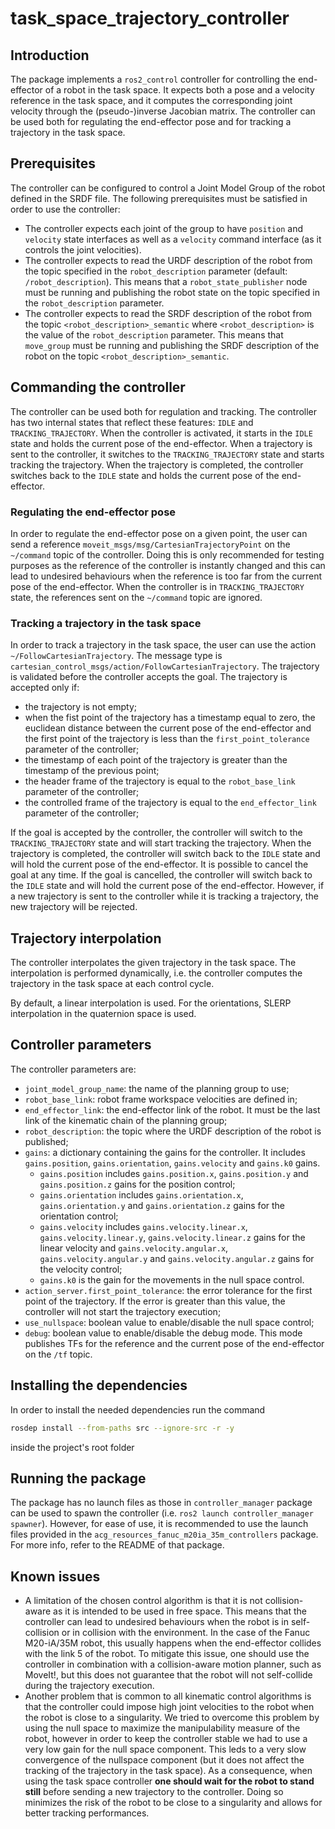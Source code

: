 # task_space_trajectory_controller

## Introduction
The package implements a `ros2_control` controller for controlling the end-effector of a robot in the task space. It expects both a pose and a velocity reference in the task space, and it computes the corresponding joint velocity through the (pseudo-)inverse Jacobian matrix. The controller can be used both for regulating the end-effector pose and for tracking a trajectory in the task space.

## Prerequisites
The controller can be configured to control a Joint Model Group of the robot defined in the SRDF file. The following prerequisites must be satisfied in order to use the controller:
- The controller expects each joint of the group to have `position` and `velocity` state interfaces as well as a `velocity` command interface (as it controls the joint velocities).
- The controller expects to read the URDF description of the robot from the topic specified in the `robot_description` parameter (default: `/robot_description`). This means that a `robot_state_publisher` node must be running and publishing the robot state on the topic specified in the `robot_description` parameter.
- The controller expects to read the SRDF description of the robot from the topic `<robot_description>_semantic` where `<robot_description>` is the value of the `robot_description` parameter. This means that `move_group` must be running and publishing the SRDF description of the robot on the topic `<robot_description>_semantic`.

## Commanding the controller
The controller can be used both for regulation and tracking. The controller has two internal states that reflect these features: `IDLE` and `TRACKING_TRAJECTORY`. When the controller is activated, it starts in the `IDLE` state and holds the current pose of the end-effector. When a trajectory is sent to the controller, it switches to the `TRACKING_TRAJECTORY` state and starts tracking the trajectory. When the trajectory is completed, the controller switches back to the `IDLE` state and holds the current pose of the end-effector.

### Regulating the end-effector pose
In order to regulate the end-effector pose on a given point, the user can send a reference `moveit_msgs/msg/CartesianTrajectoryPoint` on the `~/command` topic of the controller. Doing this is only recommended for testing purposes as the reference of the controller is instantly changed and this can lead to undesired behaviours when the reference is too far from the current pose of the end-effector. When the controller is in `TRACKING_TRAJECTORY` state, the references sent on the `~/command` topic are ignored.

### Tracking a trajectory in the task space
In order to track a trajectory in the task space, the user can use the action `~/FollowCartesianTrajectory`. The message type is `cartesian_control_msgs/action/FollowCartesianTrajectory`. The trajectory is validated before the controller accepts the goal. The trajectory is accepted only if:
- the trajectory is not empty;
- when the fist point of the trajectory has a timestamp equal to zero, the euclidean distance between the current pose of the end-effector and the first point of the trajectory is less than the `first_point_tolerance` parameter of the controller;
- the timestamp of each point of the trajectory is greater than the timestamp of the previous point;
- the header frame of the trajectory is equal to the `robot_base_link` parameter of the controller;
- the controlled frame of the trajectory is equal to the `end_effector_link` parameter of the controller;

If the goal is accepted by the controller, the controller will switch to the `TRACKING_TRAJECTORY` state and will start tracking the trajectory. When the trajectory is completed, the controller will switch back to the `IDLE` state and will hold the current pose of the end-effector. It is possible to cancel the goal at any time. If the goal is cancelled, the controller will switch back to the `IDLE` state and will hold the current pose of the end-effector. However, if a new trajectory is sent to the controller while it is tracking a trajectory, the new trajectory will be rejected.

## Trajectory interpolation
The controller interpolates the given trajectory in the task space. The interpolation is performed dynamically, i.e. the controller computes the trajectory in the task space at each control cycle. 

By default, a linear interpolation is used. For the orientations, SLERP interpolation in the quaternion space is used.

## Controller parameters
The controller parameters are:
- `joint_model_group_name`: the name of the planning group to use;
- `robot_base_link`: robot frame workspace velocities are defined in;
- `end_effector_link`: the end-effector link of the robot. It must be the last link of the kinematic chain of the planning group;
- `robot_description`: the topic where the URDF description of the robot is published;
- `gains`: a dictionary containing the gains for the controller. It includes `gains.position`, `gains.orientation`, `gains.velocity` and `gains.k0` gains. 
    - `gains.position` includes `gains.position.x`, `gains.position.y` and `gains.position.z` gains for the position control;
    - `gains.orientation` includes `gains.orientation.x`, `gains.orientation.y` and `gains.orientation.z` gains for the orientation control;
    - `gains.velocity` includes `gains.velocity.linear.x`, `gains.velocity.linear.y`, `gains.velocity.linear.z` gains for the linear velocity and `gains.velocity.angular.x`, `gains.velocity.angular.y` and `gains.velocity.angular.z` gains for the velocity control;
    - `gains.k0` is the gain for the movements in the null space control.
- `action_server.first_point_tolerance`: the error tolerance for the first point of the trajectory. If the error is greater than this value, the controller will not start the trajectory execution;
- `use_nullspace`: boolean value to enable/disable the null space control;
- `debug`: boolean value to enable/disable the debug mode. This mode publishes TFs for the reference and the current pose of the end-effector on the `/tf` topic.
  
## Installing the dependencies
 
In order to install the needed dependencies run the command

```bash
rosdep install --from-paths src --ignore-src -r -y
```
    
inside the project's root folder

## Running the package
The package has no launch files as those in `controller_manager` package can be used to spawn the controller (i.e. `ros2 launch controller_manager spawner`). However, for ease of use, it is recommended to use the launch files provided in the `acg_resources_fanuc_m20ia_35m_controllers` package. For more info, refer to the README of that package.

## Known issues
- A limitation of the chosen control algorithm is that it is not collision-aware as it is intended to be used in free space. This means that the controller can lead to undesired behaviours when the robot is in self-collision or in collision with the environment. In the case of the Fanuc M20-iA/35M robot, this usually happens when the end-effector collides with the link 5 of the robot. To mitigate this issue, one should use the controller in combination with a collision-aware motion planner, such as MoveIt!, but this does not guarantee that the robot will not self-collide during the trajectory execution.
- Another problem that is common to all kinematic control algorithms is that the controller could impose high joint velocities to the robot when the robot is close to a singularity. We tried to overcome this problem by using the null space to maximize the manipulability measure of the robot, however in order to keep the controller stable we had to use a very low gain for the null space component. This leds to a very slow convergence of the nullspace component (but it does not affect the tracking of the trajectory in the task space). As a consequence, when using the task space controller **one should wait for the robot to stand still** before sending a new trajectory to the controller. Doing so minimizes the risk of the robot to be close to a singularity and allows for better tracking performances.

<!-- In the following we provide an example of how to spawn the controller for the `fanuc_m20ia_35m` robot without a launch file. Each command must be run in a different terminal.

1. Generate the URDF description of the robot by using xacro. The URDF must contain the `mock_components/GenericSystem` ros2_control plugin. In the case of the `fanuc_m20ia_35m` robot, the URDF is generated by using the following command:
    ```bash
    xacro <path_to_xacro_file> use_mock_hardware:=true command_interface:=velocity > <path_to_output_URDF>
    ```
    where the path to the xacro file is `~/acg_resources_fanuc_m20ia_35m_moveit_config/config/fanuc_m20ia_35m.urdf.xacro`.

2. Run the `robot_state_publisher` node passing the URDF description of the robot as argument (eventually generated by xacro):
    ```bash
    ros2 run robot_state_publisher robot_state_publisher <path_to_URDF>
    ```

3. Run the `move_group` node by using the launch file provided in the `fanuc_m20ia_35m_moveit_config` package:
    ```bash
    ros2 launch acg_resources_fanuc_m20ia_35m_moveit_config move_group.launch.py
    ```

4. Run RViz2 and load the configuration file provided in the `fanuc_m20ia_35m_moveit_config` package with the following command:
    ```bash
    ros2 launch acg_resources_fanuc_m20ia_35m_moveit_config moveit_rviz.launch.py
    ```

5. Run the `controller_manager` node by passing a proper configuration file as argument:
    ```bash
    ros2 run controller_manager controller_manager --ros-args --params-file <path_to_configuration_file>
    ```
    An example configuration file is provided in the `config` folder of the `acg_resources_fanuc_m20ia_35m_controllers` package. For more info, refer to the README of that package.

6. Spawn the joint_state_broadcaster by using the `controller_manager` node:
    ```bash
    ros2 run controller_manager spawner joint_state_broadcaster
    ```

7. Spawn the controller by using the `controller_manager` node:
    ```bash
    ros2 run controller_manager spawner fanuc_m20ia_35m_task_space_controller
    ```
    Note that the name of the controller is defined in the configuration file passed to the `controller_manager` node. Now the controller is ready to be used.

8. Send a reference to the controller on the `~/command` topic
    ```bash
    ros2 topic pub -1 /fanuc_m20ia_35m_task_space_controller/command moveit_msgs/msg/CartesianTrajectoryPoint "{\
    point: {\
        pose: {\
        position: {\
            x: 2.5,\
            y: 0.0,\
            z: 0.0\
        },\
        orientation: {\
            x: 0.0,\
            y: 0.0,\
            z: 0.0,\
            w: 0.0\
        }\
        },\
        velocity: {\
        linear: {\
            x: 0.0,\
            y: 0.0,\
            z: 0.0\
        },\
        angular: {\
            x: 0.0,\
            y: 0.0,\
            z: 0.0\
        }\
        },\
    },\
    time_from_start: {sec: 0, nanosec: 0}\
    }"
    ``` -->